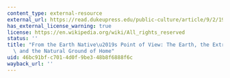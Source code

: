 ```yaml
---
content_type: external-resource
external_url: https://read.dukeupress.edu/public-culture/article/9/2/197/32257/From-the-Earth-Native-s-Point-of-View-The-Earth
has_external_license_warning: true
license: https://en.wikipedia.org/wiki/All_rights_reserved
status: ''
title: "From the Earth Native\u2019s Point of View: The Earth, the Extraterrestrial,\
  \ and the Natural Ground of Home"
uid: 46bc91bf-c701-4d0f-9be3-48b8f6888f6c
wayback_url: ''
---
```

